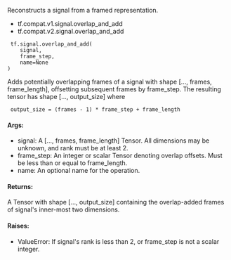Reconstructs a signal from a framed representation.
- tf.compat.v1.signal.overlap_and_add
- tf.compat.v2.signal.overlap_and_add

```
 tf.signal.overlap_and_add(
    signal,
    frame_step,
    name=None
)
```
Adds potentially overlapping frames of a signal with shape [..., frames, frame_length], offsetting subsequent frames by frame_step. The resulting tensor has shape [..., output_size] where

```
 output_size = (frames - 1) * frame_step + frame_length
```
#### Args:
- signal: A [..., frames, frame_length] Tensor. All dimensions may be unknown, and rank must be at least 2.
- frame_step: An integer or scalar Tensor denoting overlap offsets. Must be less than or equal to frame_length.
- name: An optional name for the operation.
#### Returns:
A Tensor with shape [..., output_size] containing the overlap-added frames of signal's inner-most two dimensions.
#### Raises:
- ValueError: If signal's rank is less than 2, or frame_step is not a scalar integer.
